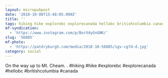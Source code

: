```yaml
---
layout: micropubpost
date: '2018-10-08T15:48:05.000Z'
title: ''
tags: hiking hike explorebc explorecanada hellobc britishcolumbia canada
mf-syndication:
  - 'https://www.instagram.com/p/BorX4yGnGNK/'
slug: '56885'
mf-photo:
  - 'https://patdryburgh.com/media/2018-10-56885/igv-cg7d-d.jpg'
category: social
---
```

On the way up to Mt. Cheam.
.
#hiking #hike #explorebc #explorecanada #hellobc #britishcolumbia #canada
